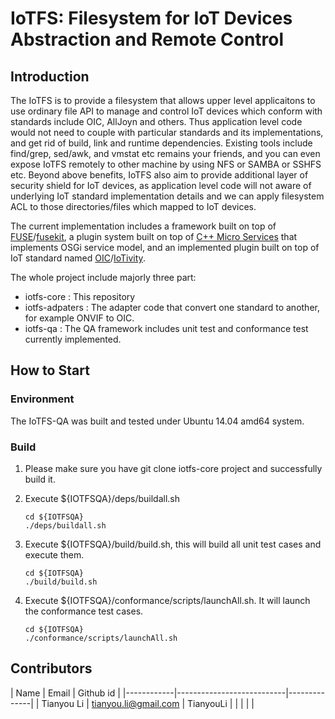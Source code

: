 # IoTFS: Filesystem for IoT Devices Abstraction and Remote Control

## Introduction
The IoTFS is to provide a filesystem that allows upper level applicaitons to use ordinary file API to manage and control IoT devices which conform with standards include OIC, AllJoyn and others. Thus application level code would not need to couple with particular standards and its implementations, and get rid of build, link and runtime dependencies. Existing tools include find/grep, sed/awk, and vmstat etc remains your friends, and you can even expose IoTFS remotely to other machine by using NFS or SAMBA or SSHFS etc. Beyond above benefits, IoTFS also aim to provide additional layer of security shield for IoT devices, as application level code will not aware of underlying IoT standard implementation details and we can apply filesystem ACL to those directories/files which mapped to IoT devices. 

The current implementation includes a framework built on top of [FUSE](http://fuse.sourceforge.net/)/[fusekit](https://code.google.com/p/fusekit/), a plugin system built on top of [C++ Micro Services](https://github.com/CppMicroServices/CppMicroServices) that implements OSGi service model, and an implemented plugin built on top of IoT standard named [OIC](http://openinterconnect.org/)/[IoTivity](https://github.com/iotivity/iotivity).

The whole project include majorly three part:

* iotfs-core      : This repository
* iotfs-adpaters  : The adapter code that convert one standard to another, for example ONVIF to OIC.
* iotfs-qa        : The QA framework includes unit test and conformance test currently implemented. 

## How to Start

### Environment
The IoTFS-QA was built and tested under Ubuntu 14.04 amd64 system.

### Build
1. Please make sure you have git clone iotfs-core project and successfully build it. 

2. Execute ${IOTFSQA}/deps/buildall.sh
	 ```
	 cd ${IOTFSQA}
	 ./deps/buildall.sh
	 ```

3. Execute ${IOTFSQA}/build/build.sh, this will build all unit test cases and execute them.
	 ```
	 cd ${IOTFSQA}
	 ./build/build.sh
	 ```

4. Execute ${IOTFSQA}/conformance/scripts/launchAll.sh. It will launch the conformance test cases.
	 ```
	 cd ${IOTFSQA}
	 ./conformance/scripts/launchAll.sh
	 ```

## Contributors
   | Name       | Email                     | Github id    |
	 |------------|---------------------------|--------------|
	 | Tianyou Li | <tianyou.li@gmail.com>    | TianyouLi    |
	 |            |                           |              |


